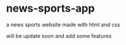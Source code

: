 # news-sports-app
a  news sports website made with html and css


will be update soon and add some features
